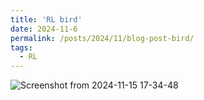 ```yaml
---
title: 'RL bird'
date: 2024-11-6
permalink: /posts/2024/11/blog-post-bird/
tags:
  - RL
---
```


![Screenshot from 2024-11-15 17-34-48](https://github.com/user-attachments/assets/fcf2759e-1c44-4f21-adde-c86c18abd50c)

